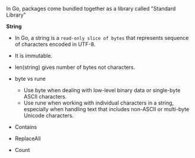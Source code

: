 In Go, packages come bundled together as a library called "Standard Library"

**String**

* In Go, a string is a `read-only slice of bytes` that represents sequence of characters encoded in UTF-8.
* It is immutable.
* len(string) gives number of bytes not characters.

* byte vs rune

    * Use byte when dealing with low-level binary data or single-byte ASCII characters.
    * Use rune when working with individual characters in a string, especially when handling text that includes non-ASCII or multi-byte Unicode characters.


* Contains
* ReplaceAll
* Count


